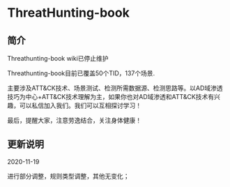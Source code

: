 # ThreatHunting-book

## 简介

Threathunting-book wiki已停止维护

Threathunting-book目前已覆盖50个TID，137个场景.

主要涉及ATT&CK技术、场景测试、检测所需数据源、检测思路等。以AD域渗透技巧为中心+ATT&CK技术理解为主，如果你也对AD域渗透和ATT&CK技术有兴趣，可以私信加入我们。我们可以互相探讨学习！

最后，提醒大家，注意劳逸结合，关注身体健康！

## 更新说明

2020-11-19

进行部分调整，规则类型调整，其他无变化；


